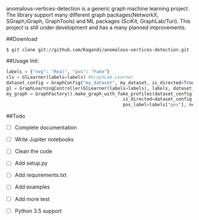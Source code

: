 anomalous-vertices-detection is a generic graph machine learning project.
The library support many different graph packages(NetworkX, SGraph,iGraph, GraphTools) and ML packages (SciKit, GraphLab/Turi).
This project is still under development and has a many planned improvements.

##Download
```
$ git clone git://github.com/Kagandi/anomalous-vertices-detection.git
```
##Usage
Init:
```python
labels = {"neg": "Real", "pos": "Fake"}
cls = GlLearner(labels=labels) #GraphLab Learner
dataset_config = GraphConfig("my_dataset", my_dataset, is_directed=True)
gl = GraphLearningController(GlLearner(labels=labels), labels, dataset_config)
my_graph = GraphFactory().make_graph_with_fake_profiles(dataset_config.data_path,
                                            is_directed=dataset_config.is_directed,
                                            pos_label=labels["pos"], neg_label=labels["neg"])

```

##Todo
- [ ] Complete documentation
- [ ] Write Jupiter notebooks
- [ ] Clean the code
- [ ] Add setup.py
- [ ] Add requirements.txt
- [ ] Add examples
- [ ] Add more test
- [ ] Python 3.5 support


